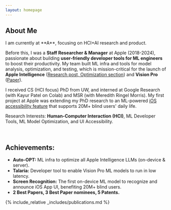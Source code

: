 ```yaml
---
layout: homepage
---
```


## About Me

I am currently at **A\**, focusing on HCI+AI research and product.

Before this, I was a **Staff Researcher & Manager** at Apple (2018-2024), passionate about building **user‐friendly developer tools for ML engineers** to boost their productivity. My team built ML infra and tools for model analysis, optimization, and testing, which is mission-critical for the launch of **Apple Intelligence** ([Research post, Optimization section](https://machinelearning.apple.com/research/introducing-apple-foundation-models)) and **Vision Pro** ([Paper](https://machinelearning.apple.com/research/talaria)).

I received CS (HCI focus) PhD from UW, and interned at Google Research (with Kayur Patel on Colab) and MSR (with Meredith Ringel Morris). My first project at Apple was extending my PhD research to an ML-powered [iOS accessibility feature](https://techcrunch.com/2020/12/03/iphones-can-now-automatically-recognize-and-label-buttons-and-ui-features-for-blind-users/) that supports 20M+ blind users' daily life.

Research Interests: **Human-Computer Interaction (HCI)**, ML Developer Tools, ML Model Optimization, and UI Accessibility.

<br>

## Achievements:
- **Auto-OPT:** ML infra to optimize all Apple Intelligence LLMs (on-device & server).
- **Talaria:** Developer tool to enable Vision Pro ML models to run in low latency.
- **Screen Recognition:** The first on-device ML model to recognize and announce iOS App UI, benefiting 20M+ blind users.
- **2 Best Papers, 3 Best Paper nominees, 5 Patents.**

{% include_relative _includes/publications.md %}